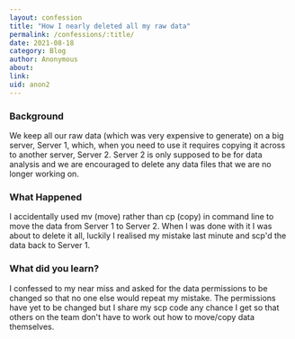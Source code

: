 ```yaml
---
layout: confession
title: "How I nearly deleted all my raw data"
permalink: /confessions/:title/
date: 2021-08-18
category: Blog
author: Anonymous
about:
link:
uid: anon2
---
```

### Background
We keep all our raw data (which was very expensive to generate) on a big server, Server 1, which, when you need to use it requires copying it across to another server, Server 2. Server 2 is only supposed to be for data analysis and we are encouraged to delete any data files that we are no longer working on.

### What Happened
I accidentally used mv (move) rather than cp (copy) in command line to move the data from Server 1 to Server 2. When I was done with it I was about to delete it all, luckily I realised my mistake last minute and scp'd the data back to Server 1.

### What did you learn?
I confessed to my near miss and asked for the data permissions to be changed so that no one else would repeat my mistake. The permissions have yet to be changed but I share my scp code any chance I get so that others on the team don't have to work out how to move/copy data themselves.
